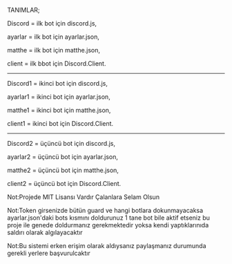 TANIMLAR;

Discord = ilk bot için discord.js,

ayarlar = ilk bot için ayarlar.json,

matthe = ilk bot için matthe.json,

client = ilk bbot için Discord.Client.

-------------------------------------------

Discord1 = ikinci bot için discord.js,

ayarlar1 = ikinci bot için ayarlar.json,

matthe1 = ikinci bot için matthe.json,

client1 = ikinci bot için Discord.Client.

-------------------------------------------

Discord2 = üçüncü bot için discord.js,

ayarlar2 = üçüncü bot için ayarlar.json,

matthe2 = üçüncü bot için matthe.json,

client2 = üçüncü bot için Discord.Client.

Not:Projede MIT Lisansı Vardır Çalanlara Selam Olsun

Not:Token girsenizde bütün guard ve hangi botlara dokunmayacaksa ayarlar.json'daki bots kısmını doldurunuz 1 tane bot bile aktif etseniz bu proje ile genede doldurmanız gerekmektedir yoksa kendi yaptıklarınıda saldırı olarak algılayacaktır

Not:Bu sistemi erken erişim olarak aldıysanız paylaşmanız durumunda gerekli yerlere başvurulcaktır

